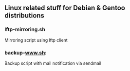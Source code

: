 ## Linux related stuff for Debian & Gentoo distributions

### lftp-mirroring.sh
Mirroring script using lftp client

### backup-www.sh:
Backup script with mail notification via sendmail

